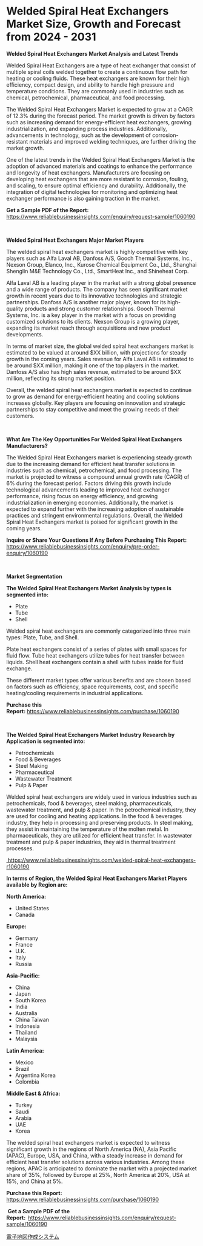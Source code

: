 <p><h1>Welded Spiral Heat Exchangers Market Size, Growth and Forecast from 2024 - 2031</h1></p><p><strong>Welded Spiral Heat Exchangers Market Analysis and Latest Trends</strong></p>
<p><p>Welded Spiral Heat Exchangers are a type of heat exchanger that consist of multiple spiral coils welded together to create a continuous flow path for heating or cooling fluids. These heat exchangers are known for their high efficiency, compact design, and ability to handle high pressure and temperature conditions. They are commonly used in industries such as chemical, petrochemical, pharmaceutical, and food processing.</p><p>The Welded Spiral Heat Exchangers Market is expected to grow at a CAGR of 12.3% during the forecast period. The market growth is driven by factors such as increasing demand for energy-efficient heat exchangers, growing industrialization, and expanding process industries. Additionally, advancements in technology, such as the development of corrosion-resistant materials and improved welding techniques, are further driving the market growth.</p><p>One of the latest trends in the Welded Spiral Heat Exchangers Market is the adoption of advanced materials and coatings to enhance the performance and longevity of heat exchangers. Manufacturers are focusing on developing heat exchangers that are more resistant to corrosion, fouling, and scaling, to ensure optimal efficiency and durability. Additionally, the integration of digital technologies for monitoring and optimizing heat exchanger performance is also gaining traction in the market.</p></p>
<p><strong>Get a Sample PDF of the Report:&nbsp;</strong> <a href="https://www.reliablebusinessinsights.com/enquiry/request-sample/1060190">https://www.reliablebusinessinsights.com/enquiry/request-sample/1060190</a></p>
<p>&nbsp;</p>
<p><strong>Welded Spiral Heat Exchangers Major Market Players</strong></p>
<p><p>The welded spiral heat exchangers market is highly competitive with key players such as Alfa Laval AB, Danfoss A/S, Gooch Thermal Systems, Inc., Nexson Group, Elanco, Inc., Kurose Chemical Equipment Co., Ltd., Shanghai Shenglin M&E Technology Co., Ltd., SmartHeat Inc., and Shineheat Corp. </p><p>Alfa Laval AB is a leading player in the market with a strong global presence and a wide range of products. The company has seen significant market growth in recent years due to its innovative technologies and strategic partnerships. Danfoss A/S is another major player, known for its high-quality products and strong customer relationships. Gooch Thermal Systems, Inc. is a key player in the market with a focus on providing customized solutions to its clients. Nexson Group is a growing player, expanding its market reach through acquisitions and new product developments.</p><p>In terms of market size, the global welded spiral heat exchangers market is estimated to be valued at around $XX billion, with projections for steady growth in the coming years. Sales revenue for Alfa Laval AB is estimated to be around $XX million, making it one of the top players in the market. Danfoss A/S also has high sales revenue, estimated to be around $XX million, reflecting its strong market position.</p><p>Overall, the welded spiral heat exchangers market is expected to continue to grow as demand for energy-efficient heating and cooling solutions increases globally. Key players are focusing on innovation and strategic partnerships to stay competitive and meet the growing needs of their customers.</p></p>
<p>&nbsp;</p>
<p><strong>What Are The Key Opportunities For Welded Spiral Heat Exchangers Manufacturers?</strong></p>
<p><p>The Welded Spiral Heat Exchangers market is experiencing steady growth due to the increasing demand for efficient heat transfer solutions in industries such as chemical, petrochemical, and food processing. The market is projected to witness a compound annual growth rate (CAGR) of 6% during the forecast period. Factors driving this growth include technological advancements leading to improved heat exchanger performance, rising focus on energy efficiency, and growing industrialization in emerging economies. Additionally, the market is expected to expand further with the increasing adoption of sustainable practices and stringent environmental regulations. Overall, the Welded Spiral Heat Exchangers market is poised for significant growth in the coming years.</p></p>
<p><strong>Inquire or Share Your Questions If Any Before Purchasing This Report:</strong> <a href="https://www.reliablebusinessinsights.com/enquiry/pre-order-enquiry/1060190">https://www.reliablebusinessinsights.com/enquiry/pre-order-enquiry/1060190</a></p>
<p>&nbsp;</p>
<p><strong>Market Segmentation</strong></p>
<p><strong>The Welded Spiral Heat Exchangers Market Analysis by types is segmented into:</strong></p>
<p><ul><li>Plate</li><li>Tube</li><li>Shell</li></ul></p>
<p><p>Welded spiral heat exchangers are commonly categorized into three main types: Plate, Tube, and Shell. </p><p>Plate heat exchangers consist of a series of plates with small spaces for fluid flow. Tube heat exchangers utilize tubes for heat transfer between liquids. Shell heat exchangers contain a shell with tubes inside for fluid exchange.</p><p>These different market types offer various benefits and are chosen based on factors such as efficiency, space requirements, cost, and specific heating/cooling requirements in industrial applications.</p></p>
<p><strong>Purchase this Report:&nbsp;</strong><a href="https://www.reliablebusinessinsights.com/purchase/1060190">https://www.reliablebusinessinsights.com/purchase/1060190</a></p>
<p>&nbsp;</p>
<p><strong>The Welded Spiral Heat Exchangers Market Industry Research by Application is segmented into:</strong></p>
<p><ul><li>Petrochemicals</li><li>Food & Beverages</li><li>Steel Making</li><li>Pharmaceutical</li><li>Wastewater Treatment</li><li>Pulp & Paper</li></ul></p>
<p><p>Welded spiral heat exchangers are widely used in various industries such as petrochemicals, food & beverages, steel making, pharmaceuticals, wastewater treatment, and pulp & paper. In the petrochemical industry, they are used for cooling and heating applications. In the food & beverages industry, they help in processing and preserving products. In steel making, they assist in maintaining the temperature of the molten metal. In pharmaceuticals, they are utilized for efficient heat transfer. In wastewater treatment and pulp & paper industries, they aid in thermal treatment processes.</p></p>
<p><a href="https://www.reliablebusinessinsights.com/welded-spiral-heat-exchangers-r1060190">&nbsp;https://www.reliablebusinessinsights.com/welded-spiral-heat-exchangers-r1060190</a></p>
<p><strong>In terms of Region, the Welded Spiral Heat Exchangers Market Players available by Region are:</strong></p>
<p>
    <p> <strong> North America: </strong>
        <ul>
            <li>United States</li>
            <li>Canada</li>
        </ul>
        </p> 
    <p> <strong> Europe: </strong>
        <ul>
            <li>Germany</li>
            <li>France</li>
            <li>U.K.</li>
            <li>Italy</li>
            <li>Russia</li>
        </ul>
        </p> 
    <p> <strong> Asia-Pacific: </strong>
        <ul>
            <li>China</li>
            <li>Japan</li>
            <li>South Korea</li>
            <li>India</li>
            <li>Australia</li>
            <li>China Taiwan</li>
            <li>Indonesia</li>
            <li>Thailand</li>
            <li>Malaysia</li>
        </ul>
        </p> 
    <p> <strong> Latin America: </strong>
        <ul>
            <li>Mexico</li>
            <li>Brazil</li>
            <li>Argentina Korea</li>
            <li>Colombia</li>
        </ul>
        </p> 
    <p> <strong> Middle East & Africa: </strong>
        <ul>
            <li>Turkey</li>
            <li>Saudi</li>
            <li>Arabia</li>
            <li>UAE</li>
            <li>Korea</li>
        </ul>
    </p>
    </p>
<p><p>The welded spiral heat exchangers market is expected to witness significant growth in the regions of North America (NA), Asia Pacific (APAC), Europe, USA, and China, with a steady increase in demand for efficient heat transfer solutions across various industries. Among these regions, APAC is anticipated to dominate the market with a projected market share of 35%, followed by Europe at 25%, North America at 20%, USA at 15%, and China at 5%.</p></p>
<p><strong>Purchase this Report: </strong><a href="https://www.reliablebusinessinsights.com/purchase/1060190">https://www.reliablebusinessinsights.com/purchase/1060190</a></p>
<p>&nbsp;<strong>Get a Sample PDF of the Report:&nbsp;&nbsp;</strong><a href="https://www.reliablebusinessinsights.com/enquiry/request-sample/1060190">https://www.reliablebusinessinsights.com/enquiry/request-sample/1060190</a></p>
<p><strong></strong></p>
<p><p><a href="https://github.com/DudleyFerry/Market-Research-Report-List-1/blob/main/478245691635.md">電子地図作成システム</a></p></p>